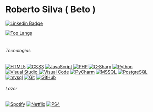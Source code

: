 # Roberto Silva ( Beto )
[![Linkedin Badge](https://img.shields.io/badge/-LinkedIn-blue?style=social&logo=Linkedin&logoColor=0A66c2&link=https://www.linkedin.com/in/fcorobertodasilva/)](https://www.linkedin.com/in/fcorobertodasilva/)


[![Top Langs](https://github-readme-stats.vercel.app/api/top-langs/?username=beto-frs&show_icons=true&title_color=000000&layout=compact&bg_color=DEG,Edf0f1,F5F5F5,Edf0f1&hide_border=true)](#)




#
###### *Tecnologias*
[![HTML5](https://img.shields.io/badge/-HTML5-E34F26?style=flat&logo=html5&logoColor=white)](#Tecnologias)  [![CSS3](https://img.shields.io/badge/-CSS3-1572B6?style=flat&logo=css3)](#Tecnologias)      [![JavaScript](https://img.shields.io/badge/-JavaScript-black?style=flat&logo=javascript)](#Tecnologias) [![PHP](https://img.shields.io/badge/-PHP-DCDCDC?style=flat&logo=php&logoColor=777bb4)](#Tecnologias)    [![C-Sharp](https://img.shields.io/badge/-.NET-8B008B?style=flat&logo=c-sharp)](#Tecnologias)    [![Python](https://img.shields.io/badge/-Python%20-3776AB?style=flat&logo=python&logoColor=white)](#Tecnologias) [![Visual Studio](https://img.shields.io/badge/-Visual%20Studio-5C2D91?style=flat&logo=Visual%20Studio)](#Tecnologias) [![Visual Code](https://img.shields.io/badge/-Visual%20Code-007ACC?style=flat&logo=Visual%20Studio%20Code)](#Tecnologias)  [![PyCharm](https://img.shields.io/badge/-PyCharm-000000?style=flat&logo=PyCharm&logoColor=yellow)](#Tecnologias)   [![MSSQL](https://img.shields.io/badge/-SQL%20Server-cc2927?style=flat&logo=microsoft-sql-server)](#Tecnologias)     [![PostgreSQL](https://img.shields.io/badge/-PostgreSql-191970?style=flat&logo=postgreSQL&logoColor=lightblue)](#Tecnologias)      [![mysql](https://img.shields.io/badge/-MySQL-DCDCDC?style=flat&logo=mysql)](#Tecnologias)   [![Git](https://img.shields.io/badge/-Git-black?style=flat&logo=git)](#Tecnologias)    [![GitHub](https://img.shields.io/badge/-GitHub-181717?style=flat&logo=github)](#Tecnologias)      

###### *Lazer*
[![Spotify](https://img.shields.io/badge/-Spotify-black?style=flat&logo=spotify)](#Lazer)    [![Netflix](https://img.shields.io/badge/-Netflix-black?style=flat&logo=netflix&logoColor=e50914)](#Lazer)     [![PS4](https://img.shields.io/badge/-Playstation%204-black?style=flat&logo=playstation-4&logoColor=white)](#Lazer)
